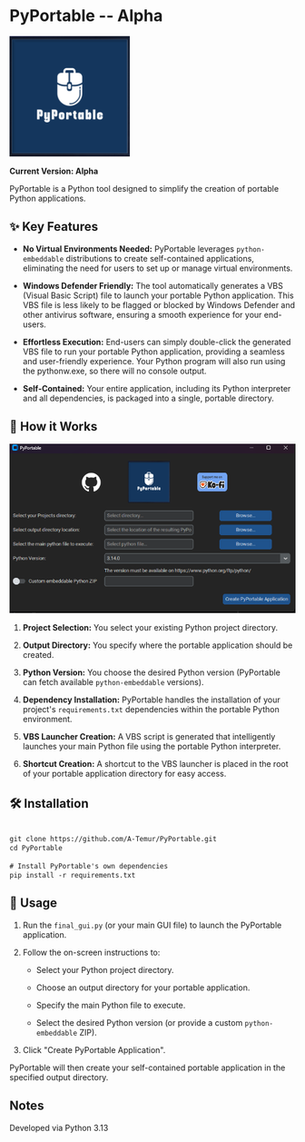 # PyPortable -- Alpha

![PyPortable Logo](media/PyPortableLogo.png)

**Current Version: Alpha**

PyPortable is a Python tool designed to simplify the creation of portable Python applications. 

## ✨ Key Features

* **No Virtual Environments Needed:** PyPortable leverages `python-embeddable` distributions to create self-contained applications, eliminating the need for users to set up or manage virtual environments.

* **Windows Defender Friendly:** The tool automatically generates a VBS (Visual Basic Script) file to launch your portable Python application. This VBS file is less likely to be flagged or blocked by Windows Defender and other antivirus software, ensuring a smooth experience for your end-users.

* **Effortless Execution:** End-users can simply double-click the generated VBS file to run your portable Python application, providing a seamless and user-friendly experience. Your Python program will also run using the pythonw.exe, so there will no console output. 

* **Self-Contained:** Your entire application, including its Python interpreter and all dependencies, is packaged into a single, portable directory.

## 🚀 How it Works

![PyPortable Screenshot](media/Screenshot.png)

1.  **Project Selection:** You select your existing Python project directory.

2.  **Output Directory:** You specify where the portable application should be created.

3.  **Python Version:** You choose the desired Python version (PyPortable can fetch available `python-embeddable` versions).

4.  **Dependency Installation:** PyPortable handles the installation of your project's `requirements.txt` dependencies within the portable Python environment.

5.  **VBS Launcher Creation:** A VBS script is generated that intelligently launches your main Python file using the portable Python interpreter.

6.  **Shortcut Creation:** A shortcut to the VBS launcher is placed in the root of your portable application directory for easy access.

## 🛠️ Installation

```

git clone https://github.com/A-Temur/PyPortable.git
cd PyPortable

# Install PyPortable's own dependencies 
pip install -r requirements.txt

```

## 📖 Usage

1.  Run the `final_gui.py` (or your main GUI file) to launch the PyPortable application.

2.  Follow the on-screen instructions to:

    * Select your Python project directory.

    * Choose an output directory for your portable application.

    * Specify the main Python file to execute.

    * Select the desired Python version (or provide a custom `python-embeddable` ZIP).

3.  Click "Create PyPortable Application".

PyPortable will then create your self-contained portable application in the specified output directory.

## Notes
Developed via Python 3.13